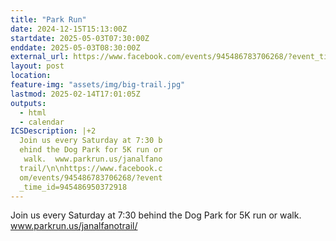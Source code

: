 ```yaml
---
title: "Park Run"
date: 2024-12-15T15:13:00Z
startdate: 2025-05-03T07:30:00Z
enddate: 2025-05-03T08:30:00Z
external_url: https://www.facebook.com/events/945486783706268/?event_time_id=945486950372918
layout: post
location: 
feature-img: "assets/img/big-trail.jpg"
lastmod: 2025-02-14T17:01:05Z
outputs:
  - html
  - calendar
ICSDescription: |+2
  Join us every Saturday at 7:30 b  ehind the Dog Park for 5K run or   walk.  www.parkrun.us/janalfano  trail/\n\nhttps://www.facebook.c  om/events/945486783706268/?event  _time_id=945486950372918
---
```


Join us every Saturday at 7&#58;30 behind the Dog Park for 5K run or walk.  www.parkrun.us/janalfanotrail/<br>
  <br>
  
